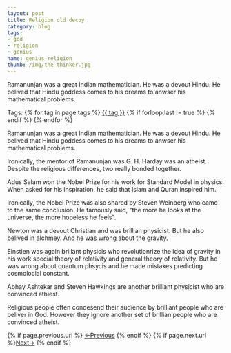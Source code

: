 ```yaml
---
layout: post
title: Religion old decoy
category: blog
tags:
- god
- religion
- genius
name: genius-religion
thumb: /img/the-thinker.jpg
---
```


<style type="text/css">
.myheading{font-family:Georgia, "Times New Roman", Times, serif;font-size:24px;margin-top:5px;margin-bottom:0;text-align:center;font-weight:400;color:#222}
.mysubheading{font-family:"Lucida Grande", Tahoma;font-size:10px;font-weight:lighter;font-variant:normal;text-transform:uppercase;color:#666;margin-top:10px;text-align:center!important;letter-spacing:.3em}
</style>

Ramanunjan was a great Indian mathematician. He was a devout Hindu. He belived that Hindu goddess comes to his dreams  to anwser his mathematical problems.<!-- truncate_here -->

<p>Tags: {% for tag in page.tags %} <a class="mytag" href="/tag/{{ tag }}" title="View posts tagged with &quot;{{ tag }}&quot;">{{ tag }}</a>  {% if forloop.last != true %} {% endif %} {% endfor %} </p>

Ramanunjan was a great Indian mathematician. He was a devout Hindu. He belived that Hindu goddess comes to his dreams  to anwser his mathematical problems.

Ironically, the mentor of Ramanunjan was G. H. Harday was an atheist. Despite the religious differences, two really bonded together.

Adus Salam won the Nobel Prize for his work for Standard Model in physics. When asked for his inspiration, he said that Islam and Quran inspired him.

Ironically, the Nobel Prize was also shared by Steven Weinberg who came to the same conclusion. He famously said, "the more he looks at the universe, the more hopeless he feels".

Newton was a devout Christian and was brillian physicist. But he also belived in alchmey. And he was wrong about the gravity.

Einstien was again briliant physicis who revolutionrize the idea of gravity in his work special theory of relativity and general theory of relativity. But he was wrong about quantum phsycis and he made mistakes predicting cosmolocial constant.

Abhay Ashtekar and Steven Hawkings are another brilliant physicist who are convinced athiest.

Religious people often condesend their audience by brilliant people who are beliver in God. However they ignore another set of brillian people who are convinced atheist.


<nav class="pagination clear" style="padding-bottom:20px;">
{% if page.previous.url %} <a class="prev-item" href="{{page.previous.url}}" title="Previous Post: {{page.previous.title}}">&larr;Previous</a>   {% endif %}  {% if page.next.url %}<a class="next-item" href="{{page.next.url}}" title="Next Post: {{page.next.title}}">Next&rarr;</a>         {% endif %}
</nav>
